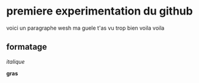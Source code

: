 # premiere experimentation du github

voici un paragraphe wesh ma guele t'as vu trop bien
voila voila
## formatage

_italique_

**gras**
